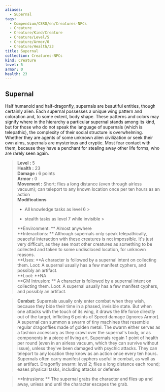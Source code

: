 ```yaml
---
aliases:
  - Supernal
tags:
  - Compendium/CSRD/en/Creatures-NPCs
  - Creature
  - Creature/Kind/Creature
  - Creature/Level/5
  - Creature/Armor/0
  - Creature/Health/23
title: Supernal
collection: Creatures-NPCs
kind: Creature
level: 5
armor: 0
health: 23
---
```

## Supernal  
Half humanoid and half-dragonfly, supernals are beautiful entities, though certainly alien. Each supernal possesses a unique wing pattern and coloration and, to some extent, body shape. These patterns and colors may signify where in the hierarchy a particular supernal stands among its kind, but for those who do not speak the language of supernals (which is telepathic), the complexity of their social structure is overwhelming. Whether they are agents of some unknown alien civilization or seek their own aims, supernals are mysterious and cryptic. Most fear contact with them, because they have a penchant for stealing away other life forms, who are rarely seen again.  

  
> **Level :** 5  
> **Health :** 23  
> **Damage :** 6 points  
> **Armor :** 0  
> **Movement :** Short; flies a long distance (even through airless vacuum); can teleport to any known location once per ten hours as an action  
> **Modifications**  
>- All knowledge tasks as level 6 >
>  
>- stealth tasks as level 7 while invisible >
>  
> **Environment: ** Almost anywhere  
> **Interactions: ** Although supernals only speak telepathically, peaceful interaction with these creatures is not impossible. It's just very difficult, as they see most other creatures as something to be collected and taken to some undisclosed location, for unknown reasons.  
> **Uses: **A character is followed by a supernal intent on collecting them. Loot: A supernal usually has a few manifest cyphers, and possibly an artifact.  
> **Loot: **NA  
> **GM Intrusion: ** A character is followed by a supernal intent on collecting them. Loot: A supernal usually has a few manifest cyphers, and possibly an artifact.  

> **Combat:** 
> Supernals usually only enter combat when they wish, because they bide their time in a phased, invisible state. But when one attacks with the touch of its wing, it draws the life force directly out of the target, inflicting 6 points of Speed damage (ignores Armor). 
A supernal can summon a swarm of tiny machines that resemble regular dragonflies made of golden metal. The swarm either serves as a fashion accessory as they crawl over the supernal's body, or as components in a piece of living art. 
Supernals regain 1 point of health per round (even in an airless vacuum, which they can survive without issue), unless they've been damaged with psychic attacks. They can teleport to any location they know as an action once every ten hours. 
Supernals often carry manifest cyphers useful in combat, as well as an artifact. 
Dragonfly swarm: level 2; flies a long distance each round; eases physical tasks, including attacks or defense  
  

> **Intrusions: ** 
> The supernal grabs the character and flies up and away, unless and until the character escapes the grab.  
